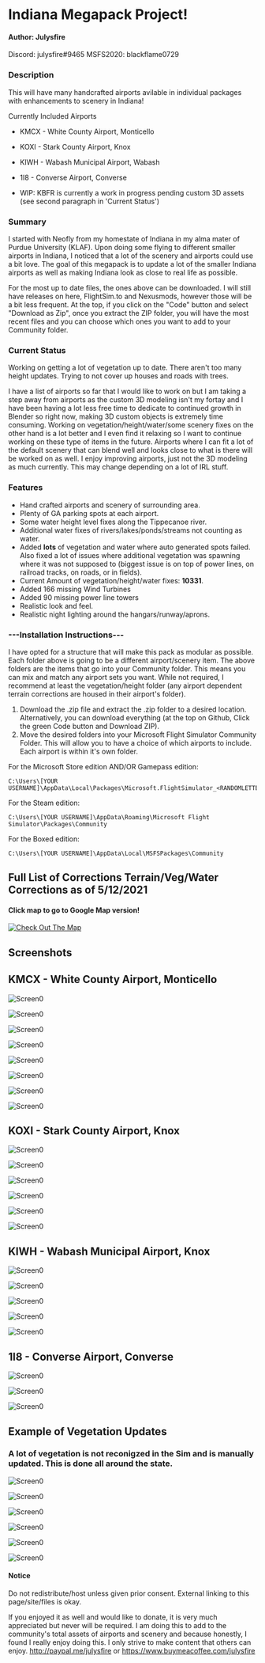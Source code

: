 # Indiana Megapack Project!

#### Author: Julysfire
Discord: julysfire#9465        MSFS2020: blackflame0729

### Description
This will have many handcrafted airports avilable in individual packages with enhancements to scenery in Indiana!

Currently Included Airports
- KMCX - White County Airport, Monticello
- KOXI - Stark County Airport, Knox
- KIWH - Wabash Municipal Airport, Wabash
- 1I8  - Converse Airport, Converse

- WIP: KBFR is currently a work in progress pending custom 3D assets (see second paragraph in 'Current Status')


### Summary
I started with Neofly from my homestate of Indiana in my alma mater of Purdue University (KLAF).  Upon doing some flying to different smaller airports in Indiana, I noticed that a lot of the scenery and airports could use a bit love.  The goal of this megapack is to update a lot of the smaller Indiana airports as well as making Indiana look as close to real life as possible.

For the most up to date files, the ones above can be downloaded.  I will still have releases on here, FlightSim.to and Nexusmods, however those will be a bit less frequent.  At the top, if you click on the "Code" button and select "Download as Zip", once you extract the ZIP folder, you will have the most recent files and you can choose which ones you want to add to your Community folder.


### Current Status
Working on getting a lot of vegetation up to date.  There aren't too many height updates.  Trying to not cover up houses and roads with trees.

I have a list of airports so far that I would like to work on but I am taking a step away from airports as the custom 3D modeling isn't my fortay and I have been having a lot less free time to dedicate to continued growth in Blender so right now, making 3D custom objects is extremely time consuming.  Working on vegetation/height/water/some scenery fixes on the other hand is a lot better and I even find it relaxing so I want to continue working on these type of items in the future.  Airports where I can fit a lot of the default scenery that can blend well and looks close to what is there will be worked on as well.  I enjoy improving airports, just not the 3D modeling as much currently.  This may change depending on a lot of IRL stuff.


### Features
- Hand crafted airports and scenery of surrounding area.
- Plenty of GA parking spots at each airport.
- Some water height level fixes along the Tippecanoe river.
- Additional water fixes of rivers/lakes/ponds/streams not counting as water.
- Added **lots** of vegetation and water where auto generated spots failed.  Also fixed a lot of issues where additional vegetation was spawning where it was not supposed to (biggest issue is on top of power lines, on railroad tracks, on roads, or in fields).
- Current Amount of vegetation/height/water fixes: **10331**.
- Added 166 missing Wind Turbines
- Added 90 missing power line towers
- Realistic look and feel.
- Realistic night lighting around the hangars/runway/aprons.

### ---Installation Instructions---

I have opted for a structure that will make this pack as modular as possible.  Each folder above is going to be a different airport/scenery item.  The above folders are the items that go into your Community folder.  This means you can mix and match any airport sets you want.  While not required, I recommend at least the vegetation/height folder (any airport dependent terrain corrections are housed in their airport's folder).


1. Download the .zip file and extract the .zip folder to a desired location.  Alternatively, you can download everything (at the top on Github, Click the green Code button and Download ZIP).
2. Move the desired folders into your Microsoft Flight Simulator Community Folder.  This will allow you to have a choice of which airports to include.  Each airport is within it's own folder.

For the Microsoft Store edition AND/OR Gamepass edition:

	C:\Users\[YOUR USERNAME]\AppData\Local\Packages\Microsoft.FlightSimulator_<RANDOMLETTERS>\LocalCache\Packages\Community
	
For the Steam edition:

	C:\Users\[YOUR USERNAME]\AppData\Roaming\Microsoft Flight Simulator\Packages\Community
	
For the Boxed edition:

	C:\Users\[YOUR USERNAME]\AppData\Local\MSFSPackages\Community



## Full List of Corrections Terrain/Veg/Water Corrections as of 5/12/2021
#### Click map to go to Google Map version!


[![Check Out The Map](Screenshots/VegMap.png)](https://www.google.com/maps/d/u/0/embed?mid=17pRdp7RXoddxQ43SRUQCeIvOmlx8DDMR)



## Screenshots

## KMCX - White County Airport, Monticello

![Screen0](Screenshots/KMCX/KMCX1.PNG)

![Screen0](Screenshots/KMCX/KMCX2.PNG)

![Screen0](Screenshots/KMCX/KMCX4.PNG)

![Screen0](Screenshots/KMCX/KMCX5.PNG)

![Screen0](Screenshots/KMCX/KMCX6.PNG)

![Screen0](Screenshots/KMCX/KMCX7.PNG)

![Screen0](Screenshots/KMCX/KMCX9.PNG)

![Screen0](Screenshots/KMCX/KMCX10.PNG)



## KOXI - Stark County Airport, Knox

![Screen0](Screenshots/KOXI/KOXI1.PNG)

![Screen0](Screenshots/KOXI/KOXI3.PNG)

![Screen0](Screenshots/KOXI/KOXI6.PNG)

![Screen0](Screenshots/KOXI/KOXI7.PNG)

![Screen0](Screenshots/KOXI/KOXI8.PNG)

![Screen0](Screenshots/KOXI/KOXI9.PNG)



## KIWH - Wabash Municipal Airport, Knox

![Screen0](Screenshots/KIWH/KIWH1.PNG)

![Screen0](Screenshots/KIWH/KIWH2.PNG)

![Screen0](Screenshots/KIWH/kiwh3.PNG)

![Screen0](Screenshots/KIWH/KIWH5.PNG)

![Screen0](Screenshots/KIWH/KIWH7.PNG)


## 1I8 - Converse Airport, Converse

![Screen0](Screenshots/1I8/1.PNG)

![Screen0](Screenshots/1I8/2.PNG)

![Screen0](Screenshots/1I8/3.PNG)



## Example of Vegetation Updates
### A lot of vegetation is not reconigzed in the Sim and is manually updated.  This is done all around the state.

![Screen0](Screenshots/VegBeforeExample.PNG)

![Screen0](Screenshots/VegAfterExample.PNG)

![Screen0](Screenshots/VegFieldBefore.PNG)

![Screen0](Screenshots/VegFieldAfter.PNG)

![Screen0](Screenshots/VegWaterBefore.PNG)

![Screen0](Screenshots/VegWaterAfter.PNG)


#### Notice
Do not redistribute/host unless given prior consent.  External linking to this page/site/files is okay.


If you enjoyed it as well and would like to donate, it is very much appreciated but never will be required.  I am doing this to add to the community's total assets of airports and scenery and because honestly, I found I really enjoy doing this.  I only strive to make content that others can enjoy.
http://paypal.me/julysfire or https://www.buymeacoffee.com/julysfire
